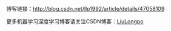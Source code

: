 博客链接：http://blog.csdn.net/llp1992/article/details/47058109

更多机器学习深度学习博客请关注CSDN博客：[LiuLongpo](http://blog.csdn.net/llp1992)
